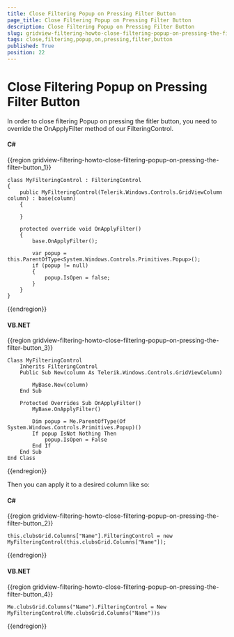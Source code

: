 ```yaml
---
title: Close Filtering Popup on Pressing Filter Button
page_title: Close Filtering Popup on Pressing Filter Button
description: Close Filtering Popup on Pressing Filter Button
slug: gridview-filtering-howto-close-filtering-popup-on-pressing-the-filter-button
tags: close,filtering,popup,on,pressing,filter,button
published: True
position: 22
---
```


# Close Filtering Popup on Pressing Filter Button

In order to close filtering Popup on pressing the fitler button, you need to override the OnApplyFilter method of our FilteringControl.

#### __C#__

{{region gridview-filtering-howto-close-filtering-popup-on-pressing-the-filter-button_1}}

    class MyFilteringControl : FilteringControl
    {
        public MyFilteringControl(Telerik.Windows.Controls.GridViewColumn column) : base(column)
        {         

        }        
       
        protected override void OnApplyFilter()
        {
            base.OnApplyFilter();

            var popup = this.ParentOfType<System.Windows.Controls.Primitives.Popup>();
            if (popup != null)
            {
                popup.IsOpen = false;
            }           
        }
    }
{{endregion}}



#### __VB.NET__

{{region gridview-filtering-howto-close-filtering-popup-on-pressing-the-filter-button_3}}

    Class MyFilteringControl
        Inherits FilteringControl
        Public Sub New(column As Telerik.Windows.Controls.GridViewColumn)

            MyBase.New(column)
        End Sub

        Protected Overrides Sub OnApplyFilter()
            MyBase.OnApplyFilter()

            Dim popup = Me.ParentOfType(Of System.Windows.Controls.Primitives.Popup)()
            If popup IsNot Nothing Then
                popup.IsOpen = False
            End If
        End Sub
    End Class
{{endregion}}


Then you can apply it to a desired column like so:

#### __C#__

{{region gridview-filtering-howto-close-filtering-popup-on-pressing-the-filter-button_2}}

	this.clubsGrid.Columns["Name"].FilteringControl = new MyFilteringControl(this.clubsGrid.Columns["Name"]);
{{endregion}}


#### __VB.NET__

{{region gridview-filtering-howto-close-filtering-popup-on-pressing-the-filter-button_4}}

	Me.clubsGrid.Columns("Name").FilteringControl = New MyFilteringControl(Me.clubsGrid.Columns("Name"))s
{{endregion}}


